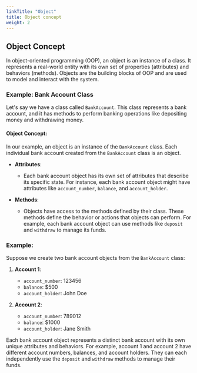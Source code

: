 ```yaml
---
linkTitle: "Object"
title: Object concept
weight: 2
---
```

## Object Concept

In object-oriented programming (OOP), an object is an instance of a class. It represents a real-world entity with its own set of properties (attributes) and behaviors (methods). Objects are the building blocks of OOP and are used to model and interact with the system.

### Example: Bank Account Class

Let's say we have a class called `BankAccount`. This class represents a bank account, and it has methods to perform banking operations like depositing money and withdrawing money.

#### Object Concept:

In our example, an object is an instance of the `BankAccount` class. Each individual bank account created from the `BankAccount` class is an object.

- **Attributes**:
  - Each bank account object has its own set of attributes that describe its specific state. For instance, each bank account object might have attributes like `account_number`, `balance`, and `account_holder`.

- **Methods**:
  - Objects have access to the methods defined by their class. These methods define the behavior or actions that objects can perform. For example, each bank account object can use methods like `deposit` and `withdraw` to manage its funds.

### Example:

Suppose we create two bank account objects from the `BankAccount` class:

1. **Account 1**:
   - `account_number`: 123456
   - `balance`: $500
   - `account_holder`: John Doe

2. **Account 2**:
   - `account_number`: 789012
   - `balance`: $1000
   - `account_holder`: Jane Smith

Each bank account object represents a distinct bank account with its own unique attributes and behaviors. For example, account 1 and account 2 have different account numbers, balances, and account holders. They can each independently use the `deposit` and `withdraw` methods to manage their funds.
